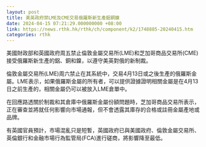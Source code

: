 ```yaml
---
layout: post
title: 美英政府禁LME及CME交易俄羅斯新生產鋁銅鎳
date: 2024-04-15 07:21:29.000000000 +08:00
link: https://news.rthk.hk/rthk/ch/component/k2/1748885-20240415.htm
categories: rthk
---
```


美國財政部和英國政府周五禁止倫敦金屬交易所(LME)和芝加哥商品交易所(CME)接受俄羅斯新生產的鋁、銅和鎳，以遵守美英對俄的新制裁。

倫敦金屬交易所(LME)周六禁止在其系統中，交易4月13日或之後生產的俄羅斯金屬。LME表示，如果俄羅斯金屬的所有者，可以提供證據證明相關金屬是在4月13日之前生產的，相關金屬仍可以被放入LME倉單中。

在回應路透關於制裁和其倉庫中俄羅斯金屬份額問題時，芝加哥商品交易所表示，正在審查並將就任何影響向市場通報，但不會透露其庫存的合格或註冊金屬產地或品牌。

有英國官員預計，市場混亂只是短暫，英國政府已與美國政府、倫敦金屬交易所、英倫銀行和金融市場行為監管局(FCA)進行磋商，將影響降至最低。
